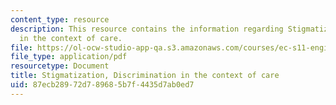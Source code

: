 ```yaml
---
content_type: resource
description: This resource contains the information regarding Stigmatization, Discrimination
  in the context of care.
file: https://ol-ocw-studio-app-qa.s3.amazonaws.com/courses/ec-s11-engineering-capacity-in-community-based-healthcare-fall-2005/87ecb28972d789685b7f4435d7ab0ed7_MITEC_S11F05_stigma_hiv_hd.pdf
file_type: application/pdf
resourcetype: Document
title: Stigmatization, Discrimination in the context of care
uid: 87ecb289-72d7-8968-5b7f-4435d7ab0ed7
---
```

